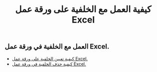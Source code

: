 ﻿---
title: كيفية العمل مع الخلفية على ورقة عمل Excel
second_title: Aspose.Cells Cloud Documen
linktitle: الخلفية
type: docs
url: /ar/worksheets/background/
keywords: How to work with background on an Excel worksheet
description: Aspose.Cells دعم Cloud REST API العمل مع الخلفية في ورقة عمل Excel. يدعم SDK أنواع لغات التطوير. وهي تشمل Android وC# وGo وJava وNodeJS وPerl وPHP وPython وRuby وswift.
weight: 20
kwords: Excel، Office السحابة، REST API، جدول البيانات، PDF، CSV، Json، Markdwon، كيفية العمل مع الخلفية في ورقة عمل Excel
---
## العمل مع الخلفية في ورقة عمل Excel.

- [كيفية تعيين الخلفية على ورقة عمل Excel.](/cells/ar/worksheets/background/add/) 
- [كيفية حذف الخلفية في ورقة عمل Excel.](/cells/ar/worksheets/background/delete/) 


